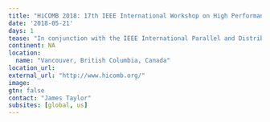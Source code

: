 ```yaml
---
title: "HiCOMB 2018: 17th IEEE International Workshop on High Performance Computational Biology"
date: '2018-05-21'
days: 1
tease: "In conjunction with the IEEE International Parallel and Distributed Processing Symposium"
continent: NA
location:
  name: "Vancouver, British Columbia, Canada"
location_url: 
external_url: "http://www.hicomb.org/"
image: 
gtn: false
contact: "James Taylor"
subsites: [global, us]
---
```

